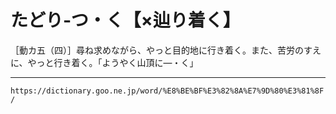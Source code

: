 # たどり‐つ・く【×辿り着く】

［動カ五（四）］尋ね求めながら、やっと目的地に行き着く。また、苦労のすえに、やっと行き着く。「ようやく山頂に―・く」

---
`https://dictionary.goo.ne.jp/word/%E8%BE%BF%E3%82%8A%E7%9D%80%E3%81%8F/`
